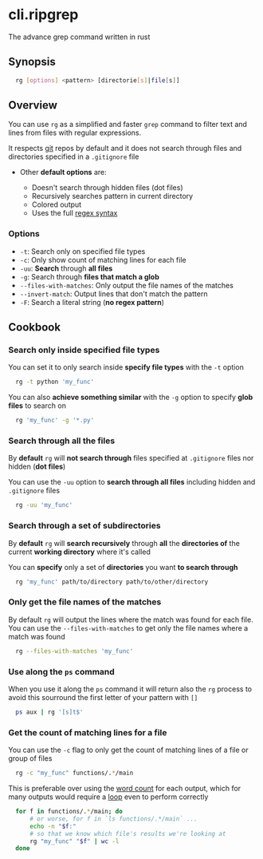 # cli.ripgrep

The advance grep command written in rust

## Synopsis

```sh
  rg [options] <pattern> [directorie[s]|file[s]]
```

## Overview

You can use `rg` as a simplified and faster `grep` command to filter text and
lines from files with regular expressions.

It respects [git](./i0ps.md) repos by default and it does not search through
files and directories specified in a `.gitignore` file

- Other **default options** are:

  - Doesn't search through hidden files (dot files)
  - Recursively searches pattern in current directory
  - Colored output
  - Uses the full [regex syntax](./cbw4.md)

### Options

- `-t`: Search only on specified file types
- `-c`: Only show count of matching lines for each file
- `-uu`: **Search** through **all files**
- `-g`: Search through **files that match a glob**
- `--files-with-matches`: Only output the file names of the matches
- `--invert-match`: Output lines that don't match the pattern
- `-F`: Search a literal string (**no regex pattern**)

## Cookbook

### Search only inside specified file types

You can set it to only search inside **specify file types** with the `-t` option

```sh
  rg -t python 'my_func'
```

You can also **achieve something similar** with the `-g` option to specify **glob
files** to search on

```sh
  rg 'my_func' -g '*.py'
```

### Search through all the files

By **default** `rg` will **not search through** files specified at `.gitignore`
files nor hidden (**dot files**)

You can use the `-uu` option to **search through all files** including hidden
and `.gitignore` files

```sh
  rg -uu 'my_func'
```

### Search through a set of subdirectories

By **default** `rg` will **search recursively** through **all** the
**directories of** the current **working directory** where it's called

You can **specify** only a set of **directories** you want **to search through**

```sh
  rg 'my_func' path/to/directory path/to/other/directory
```

### Only get the file names of the matches

By default `rg` will output the lines where the match was found for each file.
You can use the `--files-with-matches` to get only the file names where a match
was found

```sh
  rg --files-with-matches 'my_func'
```

### Use along the `ps` command

When you use it along the `ps` command it will return also the `rg` process to
avoid this sourround the first letter of your pattern with `[]`

```sh
  ps aux | rg '[s]t$'
```

### Get the count of matching lines for a file

You can use the `-c` flag to only get the count of matching lines 
of a file or group of files

```sh
  rg -c "my_func" functions/.*/main
```

This is preferable over using the [word count](./pcsj.md) for each output,
which for many outputs would require a [loop](./2jou.md) even to perform
correctly

```sh
  for f in functions/.*/main; do
      # or worse, for f in `ls functions/.*/main` ...
      echo -n "$f:"
      # so that we know which file's results we're looking at
      rg "my_func" "$f" | wc -l
  done
```
